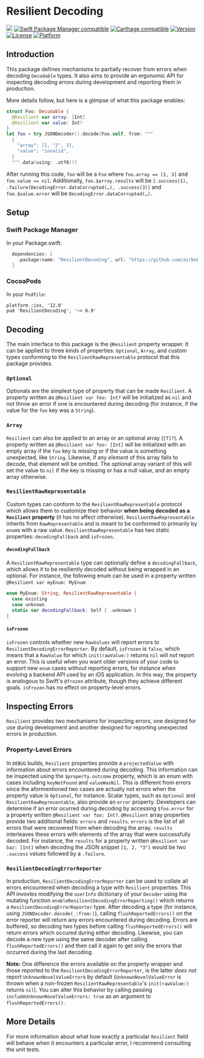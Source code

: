 # Resilient Decoding

![](https://github.com/airbnb/ResilientDecoding/workflows/Build/badge.svg) 
[![Swift Package Manager compatible](https://img.shields.io/badge/SPM-compatible-4BC51D.svg?style=flat)](https://github.com/apple/swift-package-manager)
[![Carthage compatible](https://img.shields.io/badge/Carthage-compatible-4BC51D.svg?style=flat)](https://github.com/Carthage/Carthage)
[![Version](https://img.shields.io/cocoapods/v/ResilientDecoding.svg)](https://cocoapods.org/pods/ResilientDecoding)
[![License](https://img.shields.io/cocoapods/l/ResilientDecoding.svg)](https://cocoapods.org/pods/ResilientDecoding)
[![Platform](https://img.shields.io/badge/platform-watchos%20%7C%20ios%20%7C%20tvos%20%7C%20macos%20%7C%20linux-lightgrey.svg?style=flat)](https://cocoapods.org/pods/ResilientDecoding)

## Introduction

This package defines mechanisms to partially recover from errors when decoding `Decodable` types. It also aims to provide an ergonomic API for inspecting decoding errors during development and reporting them in production.

More details follow, but here is a glimpse of what this package enables:
```swift
struct Foo: Decodable {
  @Resilient var array: [Int]
  @Resilient var value: Int?
}
let foo = try JSONDecoder().decode(Foo.self, from: """
  {
    "array": [1, "2", 3],
    "value": "invalid",
  }
  """.data(using: .utf8)!)
```
After running this code, `foo` will be a `Foo` where `foo.array == [1, 3]` and `foo.value == nil`. Additionally, `foo.$array.results` will be `[.success(1), .failure(DecodingError.dataCorrupted(…), .success(3)]` and `foo.$value.error` will be `DecodingError.dataCorrupted(…)`.

## Setup

### Swift Package Manager

In your Package.swift:
```swift
  dependencies: [
    .package(name: "ResilientDecoding", url: "https://github.com/airbnb/ResilientDecoding.git", from: "0.9.0"),
  ]
```

### CocoaPods

In your `Podfile`:

```
platform :ios, '12.0'
pod 'ResilientDecoding', '~> 0.9'
```

## Decoding

The main interface to this package is the `@Resilient` property wrapper. It can be applied to three kinds of properties: `Optional`,  `Array`, and custom types conforming to the `ResilientRawRepresentable` protocol that this package provides. 

### `Optional`

Optionals are the simplest type of property that can be made `Resilient`. A property written as `@Resilient var foo: Int?` will be initialized as `nil` and not throw an error if one is encountered during decoding (for instance, if the value for the `foo` key was a `String`).

### `Array`

`Resilient` can also be applied to an array or an optional array (`[T]?`). A property written as `@Resilient var foo: [Int]` will be initialized with an empty array if the `foo` key is missing or if the value is something unexpected, like `String`. Likewise, if any _element_ of this array fails to decode, that element will be omitted. The optional array variant of this will set the value to `nil` if the key is missing or has a null value, and an empty array otherwise.

### `ResilientRawRepresentable`

Custom types can conform to the `ResilientRawRepresentable` protocol which allows them to customize their behavior **when being decoded as a `Resilient` property** (it has no affect otherwise).  `ResilientRawRepresentable` inherits from `RawRepresentable` and is meant to be conformed to primarily by `enum`s with a raw value. `ResilientRawRepresentable` has two static properties: `decodingFallback` and  `isFrozen`.

#### `decodingFallback`
A `ResilientRawRepresentable` type can optionally define a `decodingFallback`, which allows it to be resiliently decoded without being wrapped in an optional. For instance, the following enum can be used in a property written `@Resilient var myEnum: MyEnum`:
```swift
enum MyEnum: String, ResilientRawRepresentable {
  case existing
  case unknown
  static var decodingFallback: Self { .unknown }
}
```

#### `isFrozen`
`isFrozen` controls whether new `RawValues` will report errors to `ResilientDecodingErrorReporter`. By default, `isFrozen` is `false`, which means that a `RawValue` for which `init(rawValue:)` returns `nil` will _not_ report an error. This is useful when you want older versions of your code to support new `enum` cases without reporting errors, for instance when evolving a backend API used by an iOS application. In this way, the property is analogous to Swift's `@frozen` attribute, though they achieve different goals. `isFrozen` has no effect on property-level errors.

## Inspecting Errors

`Resilient` provides two mechanisms for inspecting errors, one designed for use during development and another designed for reporting unexpected errors in production.

### Property-Level Errors

In `DEBUG` builds, `Resilient` properties provide a `projectedValue` with information about errors encountered during decoding. This information can be inspected using the `$property.outcome` property, which is an enum with cases including `keyNotFound` and `valueWasNil`. This is different from errors since the aformentioned two cases are actually not errors when the property value is `Optional`, for instance.
Scalar types, such as `Optional` and `ResilientRawRepresentable`, also provide an `error` property. Developers can determine if an error ocurred during decoding by accessing `$foo.error` for a property written `@Resilient var foo: Int?`.
`@Resilient` array properties provide two additional fields: `errors` and `results`. `errors` is the list of all errors that were recovered from when decoding the array. `results` interleaves these errors with elements of the array that were successfully decoded. For instance, the `results` for a property written `@Resilient var baz: [Int]` when decoding the JSON snippet `[1, 2, "3"]` would be two `.success` values followed by a `.failure`.

### `ResilientDecodingErrorReporter`

In production, `ResilientDecodingErrorReporter` can be used to collate all errors encountered when decoding a type with `Resilient` properties. This API invovles modifying the `userInfo` dictionary of your `Decoder` using the mutating function `enableResilientDecodingErrorReporting()` which returns a `ResilientDecodingErrorReporter` type. After decoding a type (for instance, using `JSONDecoder.decode(_:from:)`), calling `flushReportedErrors()` on the error reporter will return any errors encountered during decoding. Errors are buffered, so decoding two types before calling `flushReportedErrors()` will return errors which occured during either decoding. Likewise, you can decode a new type using the same decoder after calling `flushReportedErrors()` and then call it again to get only the errors that occurred during the last decoding.

**Note:** One difference the errors available on the property wrapper and those reported to the `ResilientDecodingErrorReporter`, is the latter _does not_ report `UnknownNovelValueError`s by default (`UnknownNovelValueError` is thrown when a non-frozen `ResilientRawRepresentable`'s `init(rawValue:)` returns `nil`). You can alter this behavior by calling passing `includeUnknownNovelValueErrors: true` as an argument to `flushReportedErrors()`. 

## More Details

For more information about what how exactly a particular `Resilient` field will behave when it encounters a particular error, I recommend consulting the unit tests.

